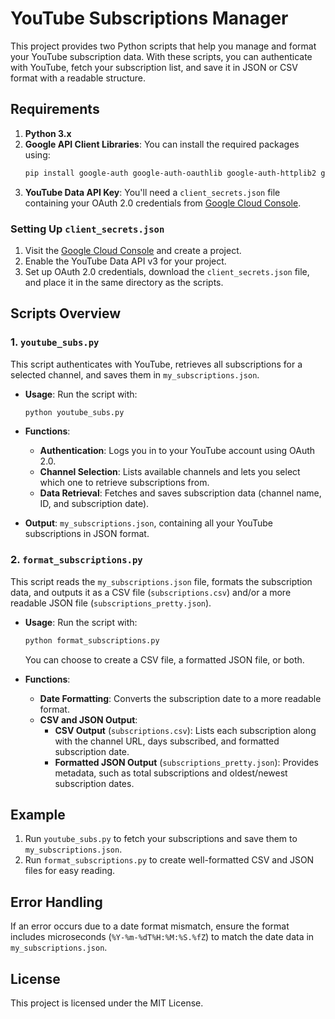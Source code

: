 # YouTube Subscriptions Manager

This project provides two Python scripts that help you manage and format your YouTube subscription data. With these scripts, you can authenticate with YouTube, fetch your subscription list, and save it in JSON or CSV format with a readable structure.

## Requirements
1. **Python 3.x**
2. **Google API Client Libraries**: You can install the required packages using:
    ```bash
    pip install google-auth google-auth-oauthlib google-auth-httplib2 google-api-python-client
    ```
3. **YouTube Data API Key**: You'll need a `client_secrets.json` file containing your OAuth 2.0 credentials from [Google Cloud Console](https://console.cloud.google.com/).

### Setting Up `client_secrets.json`
1. Visit the [Google Cloud Console](https://console.cloud.google.com/) and create a project.
2. Enable the YouTube Data API v3 for your project.
3. Set up OAuth 2.0 credentials, download the `client_secrets.json` file, and place it in the same directory as the scripts.

## Scripts Overview

### 1. `youtube_subs.py`

This script authenticates with YouTube, retrieves all subscriptions for a selected channel, and saves them in `my_subscriptions.json`.

- **Usage**: Run the script with:
    ```bash
    python youtube_subs.py
    ```
- **Functions**:
  - **Authentication**: Logs you in to your YouTube account using OAuth 2.0.
  - **Channel Selection**: Lists available channels and lets you select which one to retrieve subscriptions from.
  - **Data Retrieval**: Fetches and saves subscription data (channel name, ID, and subscription date).

- **Output**: `my_subscriptions.json`, containing all your YouTube subscriptions in JSON format.

### 2. `format_subscriptions.py`

This script reads the `my_subscriptions.json` file, formats the subscription data, and outputs it as a CSV file (`subscriptions.csv`) and/or a more readable JSON file (`subscriptions_pretty.json`).

- **Usage**: Run the script with:
    ```bash
    python format_subscriptions.py
    ```
  You can choose to create a CSV file, a formatted JSON file, or both.

- **Functions**:
  - **Date Formatting**: Converts the subscription date to a more readable format.
  - **CSV and JSON Output**:
    - **CSV Output** (`subscriptions.csv`): Lists each subscription along with the channel URL, days subscribed, and formatted subscription date.
    - **Formatted JSON Output** (`subscriptions_pretty.json`): Provides metadata, such as total subscriptions and oldest/newest subscription dates.

## Example
1. Run `youtube_subs.py` to fetch your subscriptions and save them to `my_subscriptions.json`.
2. Run `format_subscriptions.py` to create well-formatted CSV and JSON files for easy reading.

## Error Handling
If an error occurs due to a date format mismatch, ensure the format includes microseconds (`%Y-%m-%dT%H:%M:%S.%fZ`) to match the date data in `my_subscriptions.json`.

## License
This project is licensed under the MIT License.

